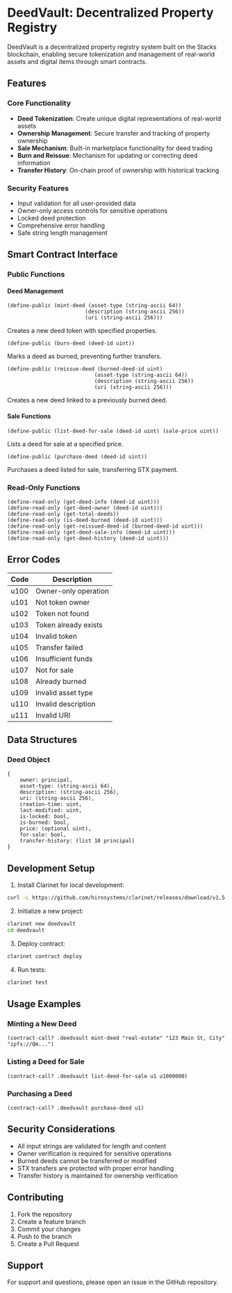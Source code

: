 # DeedVault: Decentralized Property Registry

DeedVault is a decentralized property registry system built on the Stacks blockchain, enabling secure tokenization and management of real-world assets and digital items through smart contracts.

## Features

### Core Functionality
- **Deed Tokenization**: Create unique digital representations of real-world assets
- **Ownership Management**: Secure transfer and tracking of property ownership
- **Sale Mechanism**: Built-in marketplace functionality for deed trading
- **Burn and Reissue**: Mechanism for updating or correcting deed information
- **Transfer History**: On-chain proof of ownership with historical tracking

### Security Features
- Input validation for all user-provided data
- Owner-only access controls for sensitive operations
- Locked deed protection
- Comprehensive error handling
- Safe string length management

## Smart Contract Interface

### Public Functions

#### Deed Management
```clarity
(define-public (mint-deed (asset-type (string-ascii 64))
                         (description (string-ascii 256))
                         (uri (string-ascii 256)))
```
Creates a new deed token with specified properties.

```clarity
(define-public (burn-deed (deed-id uint))
```
Marks a deed as burned, preventing further transfers.

```clarity
(define-public (reissue-deed (burned-deed-id uint) 
                            (asset-type (string-ascii 64))
                            (description (string-ascii 256))
                            (uri (string-ascii 256)))
```
Creates a new deed linked to a previously burned deed.

#### Sale Functions
```clarity
(define-public (list-deed-for-sale (deed-id uint) (sale-price uint))
```
Lists a deed for sale at a specified price.

```clarity
(define-public (purchase-deed (deed-id uint))
```
Purchases a deed listed for sale, transferring STX payment.

### Read-Only Functions

```clarity
(define-read-only (get-deed-info (deed-id uint)))
(define-read-only (get-deed-owner (deed-id uint)))
(define-read-only (get-total-deeds))
(define-read-only (is-deed-burned (deed-id uint)))
(define-read-only (get-reissued-deed-id (burned-deed-id uint)))
(define-read-only (get-deed-sale-info (deed-id uint)))
(define-read-only (get-deed-history (deed-id uint)))
```

## Error Codes

| Code | Description |
|------|-------------|
| u100 | Owner-only operation |
| u101 | Not token owner |
| u102 | Token not found |
| u103 | Token already exists |
| u104 | Invalid token |
| u105 | Transfer failed |
| u106 | Insufficient funds |
| u107 | Not for sale |
| u108 | Already burned |
| u109 | Invalid asset type |
| u110 | Invalid description |
| u111 | Invalid URI |

## Data Structures

### Deed Object
```clarity
{
    owner: principal,
    asset-type: (string-ascii 64),
    description: (string-ascii 256),
    uri: (string-ascii 256),
    creation-time: uint,
    last-modified: uint,
    is-locked: bool,
    is-burned: bool,
    price: (optional uint),
    for-sale: bool,
    transfer-history: (list 10 principal)
}
```

## Development Setup

1. Install Clarinet for local development:
```bash
curl -L https://github.com/hirosystems/clarinet/releases/download/v1.5.4/clarinet-linux-x64.tar.gz | tar -xz
```

2. Initialize a new project:
```bash
clarinet new deedvault
cd deedvault
```

3. Deploy contract:
```bash
clarinet contract deploy
```

4. Run tests:
```bash
clarinet test
```

## Usage Examples

### Minting a New Deed
```clarity
(contract-call? .deedvault mint-deed "real-estate" "123 Main St, City" "ipfs://Qm...")
```

### Listing a Deed for Sale
```clarity
(contract-call? .deedvault list-deed-for-sale u1 u1000000)
```

### Purchasing a Deed
```clarity
(contract-call? .deedvault purchase-deed u1)
```

## Security Considerations

- All input strings are validated for length and content
- Owner verification is required for sensitive operations
- Burned deeds cannot be transferred or modified
- STX transfers are protected with proper error handling
- Transfer history is maintained for ownership verification

## Contributing

1. Fork the repository
2. Create a feature branch
3. Commit your changes
4. Push to the branch
5. Create a Pull Request


## Support

For support and questions, please open an issue in the GitHub repository.